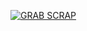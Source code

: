 [![GRAB SCRAP](https://raw.githubusercontent.com/anonymous-me236/Grab_Scrap/main/GRAB%20SCRAP.jpeg)](https://youtu.be/-NrSJHKX2-o "GRAB SCRAP")
